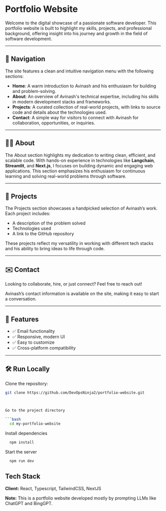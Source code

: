# Portfolio Website

Welcome to the digital showcase of a passionate software developer. This portfolio website is built to highlight my skills, projects, and professional background, offering insight into his journey and growth in the field of software development.

---

## 🧭 Navigation

The site features a clean and intuitive navigation menu with the following sections:

- **Home**: A warm introduction to Avinash and his enthusiasm for building and problem-solving.
- **About**: An overview of Avinash's technical expertise, including his skills in modern development stacks and frameworks.
- **Projects**: A curated collection of real-world projects, with links to source code and details about the technologies used.
- **Contact**: A simple way for visitors to connect with Avinash for collaboration, opportunities, or inquiries.

---

## 👨‍💻 About

The About section highlights my dedication to writing clean, efficient, and scalable code. With hands-on experience in technologies like **Langchain**, **Streamlit**, and **Next.js**, I focuses on building dynamic and engaging web applications. This section emphasizes his enthusiasm for continuous learning and solving real-world problems through software.

---

## 🚀 Projects

The Projects section showcases a handpicked selection of Avinash’s work. Each project includes:

- A description of the problem solved
- Technologies used
- A link to the GitHub repository

These projects reflect my versatility in working with different tech stacks and his ability to bring ideas to life through code.

---

## ✉️ Contact

Looking to collaborate, hire, or just connect? Feel free to reach out!

Avinash’s contact information is available on the site, making it easy to start a conversation.

---

## 📌 Features

- ✅ Email functionality
- ✅ Responsive, modern UI
- ✅ Easy to customize
- ✅ Cross-platform compatibility

---

## 🛠️ Run Locally

Clone the repository:

```bash
git clone https://github.com/DevOpsNinja2/portfolio-website.git



Go to the project directory

```bash
  cd my-portfolio-website
```

Install dependencies

```bash
  npm install
```

Start the server

```bash
  npm run dev
```

## Tech Stack

**Client:** React, Typescript, TailwindCSS, NextJS

**Note:** This is a portfolio website developed mostly by prompting LLMs like ChatGPT and BingGPT.
